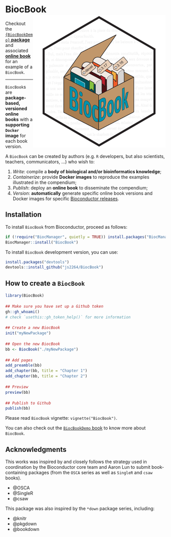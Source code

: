 # BiocBook <img src="inst/assets/cover.png" align="right" alt="" />

Checkout the [`{BiocBookDemo}` **package**](https://github.com/js2264/BiocBookDemo) 
and associated [**online book**](https://js2264.github.io/BiocBookDemo/devel/) 
for an example of a `BiocBook`. 

---

`BiocBook`s are **package-based, versioned online books** with a **supporting
`Docker` image** for each book version. 

A `BiocBook` can be created by authors (e.g. `R` developers, but also scientists, teachers, communicators, ...) who wish to: 

1. *Write*: compile a **body of biological and/or bioinformatics knowledge**;
2. *Containerize*: provide **Docker images** to reproduce the examples illustrated in the compendium;
3. *Publish*: deploy an **online book** to disseminate the compendium; 
4. *Version*: **automatically** generate specific online book versions and Docker images for specific [Bioconductor releases](https://contributions.bioconductor.org/use-devel.html). 

## Installation

To install `BiocBook` from Bioconductor, proceed as follows:

```r
if (!require("BiocManager", quietly = TRUE)) install.packages("BiocManager")
BiocManager::install("BiocBook")
```

To install `BiocBook` development version, you can use:

```r
install.packages("devtools")
devtools::install_github("js2264/BiocBook")
```

## How to create a `BiocBook`

```r
library(BiocBook)

## Make sure you have set up a Github token
gh::gh_whoami()
# check `usethis::gh_token_help()` for more information

## Create a new BiocBook
init("myNewPackage")

## Open the new BiocBook
bb <- BiocBook("./myNewPackage")

## Add pages
add_preamble(bb)
add_chapter(bb, title = "Chapter 1")
add_chapter(bb, title = "Chapter 2")

## Preview
preview(bb)

## Publish to Github
publish(bb)
```

Please read `BiocBook` vignette: `vignette("BiocBook")`. 

You can also check out the [`BiocBookDemo` book](https://js2264.github.io/BiocBookDemo/devel/) to know more about `BiocBook`. 

## Acknowledgments

This works was inspired by and closely follows the strategy used in coordination 
by the Bioconductor core team and Aaron Lun to submit book-containing 
packages (from the `OSCA` series as well as `SingleR` and `csaw` books). 

- @OSCA
- @SingleR
- @csaw

This package was also inspired by the `*down` package series, including: 

- @knitr
- @pkgdown
- @bookdown
